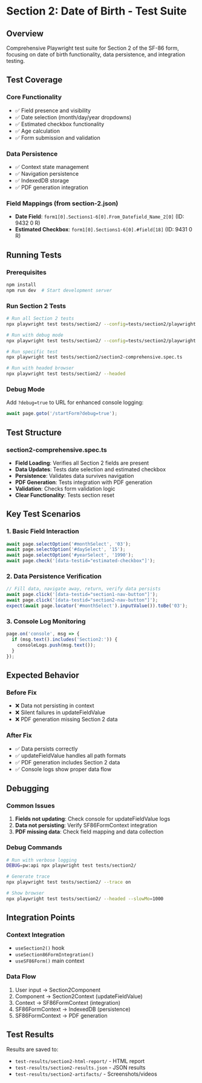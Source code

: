 # Section 2: Date of Birth - Test Suite

## Overview

Comprehensive Playwright test suite for Section 2 of the SF-86 form, focusing on date of birth functionality, data persistence, and integration testing.

## Test Coverage

### Core Functionality
- ✅ Field presence and visibility
- ✅ Date selection (month/day/year dropdowns)
- ✅ Estimated checkbox functionality
- ✅ Age calculation
- ✅ Form submission and validation

### Data Persistence
- ✅ Context state management
- ✅ Navigation persistence
- ✅ IndexedDB storage
- ✅ PDF generation integration

### Field Mappings (from section-2.json)
- **Date Field**: `form1[0].Sections1-6[0].From_Datefield_Name_2[0]` (ID: 9432 0 R)
- **Estimated Checkbox**: `form1[0].Sections1-6[0].#field[18]` (ID: 9431 0 R)

## Running Tests

### Prerequisites
```bash
npm install
npm run dev  # Start development server
```

### Run Section 2 Tests
```bash
# Run all Section 2 tests
npx playwright test tests/section2/ --config=tests/section2/playwright.config.ts

# Run with debug mode
npx playwright test tests/section2/ --config=tests/section2/playwright.config.ts --debug

# Run specific test
npx playwright test tests/section2/section2-comprehensive.spec.ts

# Run with headed browser
npx playwright test tests/section2/ --headed
```

### Debug Mode
Add `?debug=true` to URL for enhanced console logging:
```typescript
await page.goto('/startForm?debug=true');
```

## Test Structure

### section2-comprehensive.spec.ts
- **Field Loading**: Verifies all Section 2 fields are present
- **Data Updates**: Tests date selection and estimated checkbox
- **Persistence**: Validates data survives navigation
- **PDF Generation**: Tests integration with PDF generation
- **Validation**: Checks form validation logic
- **Clear Functionality**: Tests section reset

## Key Test Scenarios

### 1. Basic Field Interaction
```typescript
await page.selectOption('#monthSelect', '03');
await page.selectOption('#daySelect', '15');
await page.selectOption('#yearSelect', '1990');
await page.check('[data-testid="estimated-checkbox"]');
```

### 2. Data Persistence Verification
```typescript
// Fill data, navigate away, return, verify data persists
await page.click('[data-testid="section1-nav-button"]');
await page.click('[data-testid="section2-nav-button"]');
expect(await page.locator('#monthSelect').inputValue()).toBe('03');
```

### 3. Console Log Monitoring
```typescript
page.on('console', msg => {
  if (msg.text().includes('Section2:')) {
    consoleLogs.push(msg.text());
  }
});
```

## Expected Behavior

### Before Fix
- ❌ Data not persisting in context
- ❌ Silent failures in updateFieldValue
- ❌ PDF generation missing Section 2 data

### After Fix
- ✅ Data persists correctly
- ✅ updateFieldValue handles all path formats
- ✅ PDF generation includes Section 2 data
- ✅ Console logs show proper data flow

## Debugging

### Common Issues
1. **Fields not updating**: Check console for updateFieldValue logs
2. **Data not persisting**: Verify SF86FormContext integration
3. **PDF missing data**: Check field mapping and data collection

### Debug Commands
```bash
# Run with verbose logging
DEBUG=pw:api npx playwright test tests/section2/

# Generate trace
npx playwright test tests/section2/ --trace on

# Show browser
npx playwright test tests/section2/ --headed --slowMo=1000
```

## Integration Points

### Context Integration
- `useSection2()` hook
- `useSection86FormIntegration()` 
- `useSF86Form()` main context

### Data Flow
1. User input → Section2Component
2. Component → Section2Context (updateFieldValue)
3. Context → SF86FormContext (integration)
4. SF86FormContext → IndexedDB (persistence)
5. SF86FormContext → PDF generation

## Test Results

Results are saved to:
- `test-results/section2-html-report/` - HTML report
- `test-results/section2-results.json` - JSON results
- `test-results/section2-artifacts/` - Screenshots/videos
